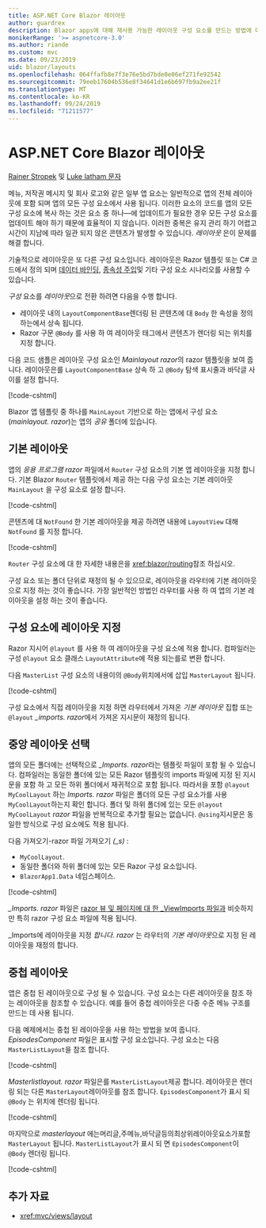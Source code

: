 ```yaml
---
title: ASP.NET Core Blazor 레이아웃
author: guardrex
description: Blazor apps에 대해 재사용 가능한 레이아웃 구성 요소를 만드는 방법에 대해 알아봅니다.
monikerRange: '>= aspnetcore-3.0'
ms.author: riande
ms.custom: mvc
ms.date: 09/23/2019
uid: blazor/layouts
ms.openlocfilehash: 064ffafb8e7f3e76e5bd7bde0e06ef271fe92542
ms.sourcegitcommit: 79eeb17604b536e8f34641d1e6b697fb9a2ee21f
ms.translationtype: MT
ms.contentlocale: ko-KR
ms.lasthandoff: 09/24/2019
ms.locfileid: "71211577"
---
```

# <a name="aspnet-core-blazor-layouts"></a>ASP.NET Core Blazor 레이아웃

[Rainer Stropek](https://www.timecockpit.com) 및 [Luke latham 문자](https://github.com/guardrex)

메뉴, 저작권 메시지 및 회사 로고와 같은 일부 앱 요소는 일반적으로 앱의 전체 레이아웃에 포함 되며 앱의 모든 구성 요소에서 사용 됩니다. 이러한 요소의 코드를 앱의 모든 구성 요소에 복사 하는 것은 요소 중 하나&mdash;에 업데이트가 필요한 경우 모든 구성 요소를 업데이트 해야 하기 때문에 효율적이 지 않습니다. 이러한 중복은 유지 관리 하기 어렵고 시간이 지남에 따라 일관 되지 않은 콘텐츠가 발생할 수 있습니다. *레이아웃* 은이 문제를 해결 합니다.

기술적으로 레이아웃은 또 다른 구성 요소입니다. 레이아웃은 Razor 템플릿 또는 C# 코드에서 정의 되며 [데이터 바인딩](xref:blazor/components#data-binding), [종속성 주입](xref:blazor/dependency-injection)및 기타 구성 요소 시나리오를 사용할 수 있습니다.

*구성* 요소를 *레이아웃*으로 전환 하려면 다음을 수행 합니다.

* 레이아웃 내의 `LayoutComponentBase`렌더링 된 콘텐츠에 대 `Body` 한 속성을 정의 하는에서 상속 됩니다.
* Razor 구문 `@Body` 를 사용 하 여 레이아웃 태그에서 콘텐츠가 렌더링 되는 위치를 지정 합니다.

다음 코드 샘플은 레이아웃 구성 요소인 *Mainlayout razor*의 razor 템플릿을 보여 줍니다. 레이아웃은를 `LayoutComponentBase` 상속 하 고 `@Body` 탐색 표시줄과 바닥글 사이를 설정 합니다.

[!code-cshtml[](layouts/sample_snapshot/3.x/MainLayout.razor?highlight=1,13)]

Blazor 앱 템플릿 중 하나를 `MainLayout` 기반으로 하는 앱에서 구성 요소 (*mainlayout. razor*)는 앱의 *공유* 폴더에 있습니다.

## <a name="default-layout"></a>기본 레이아웃

앱의 *응용 프로그램 razor* 파일에서 `Router` 구성 요소의 기본 앱 레이아웃을 지정 합니다. 기본 Blazor `Router` 템플릿에서 제공 하는 다음 구성 요소는 기본 레이아웃 `MainLayout` 을 구성 요소로 설정 합니다.

[!code-cshtml[](layouts/sample_snapshot/3.x/App1.razor?highlight=3)]

콘텐츠에 대 `NotFound` 한 기본 레이아웃을 제공 하려면 내용에 `LayoutView` 대해 `NotFound` 를 지정 합니다.

[!code-cshtml[](layouts/sample_snapshot/3.x/App2.razor?highlight=6-9)]

`Router` 구성 요소에 대 한 자세한 내용은을 <xref:blazor/routing>참조 하십시오.

구성 요소 또는 폴더 단위로 재정의 될 수 있으므로, 레이아웃을 라우터에 기본 레이아웃으로 지정 하는 것이 좋습니다. 가장 일반적인 방법인 라우터를 사용 하 여 앱의 기본 레이아웃을 설정 하는 것이 좋습니다.

## <a name="specify-a-layout-in-a-component"></a>구성 요소에 레이아웃 지정

Razor 지시어 `@layout` 를 사용 하 여 레이아웃을 구성 요소에 적용 합니다. 컴파일러는 구성 `@layout` 요소 클래스 `LayoutAttribute`에 적용 되는를로 변환 합니다.

다음 `MasterList` 구성 요소의 내용이의 `@Body`위치에서에 삽입 `MasterLayout` 됩니다.

[!code-cshtml[](layouts/sample_snapshot/3.x/MasterList.razor?highlight=1)]

구성 요소에서 직접 레이아웃을 지정 하면 라우터에서 가져온 *기본 레이아웃* 집합 또는 `@layout` *_imports. razor*에서 가져온 지시문이 재정의 됩니다.

## <a name="centralized-layout-selection"></a>중앙 레이아웃 선택

앱의 모든 폴더에는 선택적으로 *_Imports. razor*라는 템플릿 파일이 포함 될 수 있습니다. 컴파일러는 동일한 폴더에 있는 모든 Razor 템플릿의 imports 파일에 지정 된 지시문을 포함 하 고 모든 하위 폴더에서 재귀적으로 포함 됩니다. 따라서을 포함 `@layout MyCoolLayout` 하는 *Imports. razor* 파일은 폴더의 모든 구성 요소가를 사용 `MyCoolLayout`하는지 확인 합니다. 폴더 및 하위 폴더에 있는 모든 `@layout MyCoolLayout` *razor* 파일을 반복적으로 추가할 필요는 없습니다. `@using`지시문은 동일한 방식으로 구성 요소에도 적용 됩니다.

다음 가져오기-razor 파일 가져오기 *(_s)* :

* `MyCoolLayout`.
* 동일한 폴더와 하위 폴더에 있는 모든 Razor 구성 요소입니다.
* `BlazorApp1.Data` 네임스페이스.
 
[!code-cshtml[](layouts/sample_snapshot/3.x/_Imports.razor)]

*_Imports. razor* 파일은 [razor 뷰 및 페이지에 대 한 _ViewImports 파일과](xref:mvc/views/layout#importing-shared-directives) 비슷하지만 특히 razor 구성 요소 파일에 적용 됩니다.

_Imports에 레이아웃을 지정 *합니다. razor* 는 라우터의 *기본 레이아웃*으로 지정 된 레이아웃을 재정의 합니다.

## <a name="nested-layouts"></a>중첩 레이아웃

앱은 중첩 된 레이아웃으로 구성 될 수 있습니다. 구성 요소는 다른 레이아웃을 참조 하는 레이아웃을 참조할 수 있습니다. 예를 들어 중첩 레이아웃은 다중 수준 메뉴 구조를 만드는 데 사용 됩니다.

다음 예제에서는 중첩 된 레이아웃을 사용 하는 방법을 보여 줍니다. *EpisodesComponent* 파일은 표시할 구성 요소입니다. 구성 요소는 다음 `MasterListLayout`을 참조 합니다.

[!code-cshtml[](layouts/sample_snapshot/3.x/EpisodesComponent.razor?highlight=1)]

*Masterlistlayout. razor* 파일은를 `MasterListLayout`제공 합니다. 레이아웃은 렌더링 되는 다른 `MasterLayout`레이아웃를 참조 합니다. `EpisodesComponent`가 표시 되 `@Body` 는 위치에 렌더링 됩니다.

[!code-cshtml[](layouts/sample_snapshot/3.x/MasterListLayout.razor?highlight=1,9)]

마지막으로 *masterlayout* 에는머리글,주메뉴,바닥글등의최상위레이아웃요소가포함`MasterLayout` 됩니다. `MasterListLayout`가 표시 되 면 `EpisodesComponent`이 `@Body` 렌더링 됩니다.

[!code-cshtml[](layouts/sample_snapshot/3.x/MasterLayout.razor?highlight=6)]

## <a name="additional-resources"></a>추가 자료

* <xref:mvc/views/layout>
